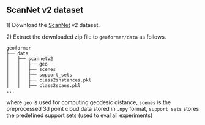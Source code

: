 ## ScanNet v2 dataset

1\) Download the [ScanNet](http://www.scan-net.org/) v2 dataset.

2\) Extract the downloaded zip file to `geoformer/data` as follows.

```
geoformer
├── data
│   ├── scannetv2
│   │   ├── geo
│   │   ├── scenes
│   │   ├── support_sets
│   │   ├── class2instances.pkl
│   │   ├── class2scans.pkl
...
```
where `geo` is used for computing geodesic distance, `scenes` is the preprocessed 3d point cloud data stored in `.npy` format, `support_sets` stores the predefined support sets (used to eval all experiments)
